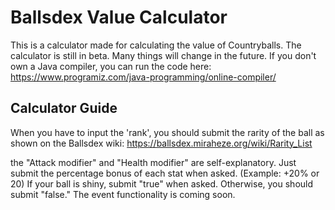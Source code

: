 # Ballsdex Value Calculator
This is a calculator made for calculating the value of Countryballs.
The calculator is still in beta. Many things will change in the future.
If you don't own a Java compiler, you can run the code here: https://www.programiz.com/java-programming/online-compiler/

## Calculator Guide
When you have to input the 'rank', you should submit the rarity of the ball as shown on the Ballsdex wiki: https://ballsdex.miraheze.org/wiki/Rarity_List

the "Attack modifier" and "Health modifier" are self-explanatory. Just submit the percentage bonus of each stat when asked. (Example: +20% or 20)
If your ball is shiny, submit "true" when asked. Otherwise, you should submit "false."
The event functionality is coming soon.
